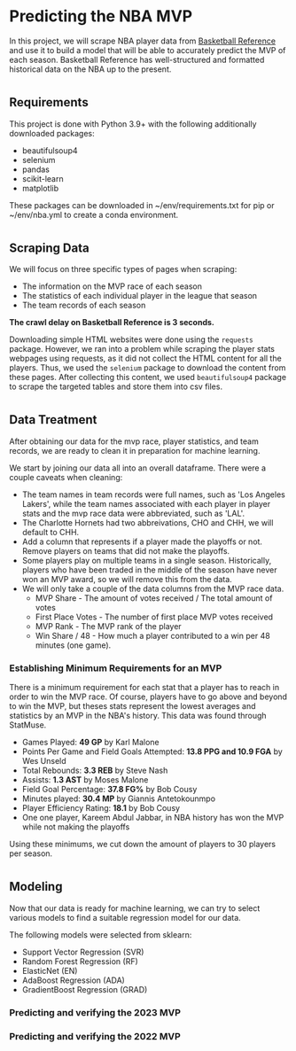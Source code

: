 # Predicting the NBA MVP
In this project, we will scrape NBA player data from [Basketball Reference](www.basketball-reference.com) and use it to build a model that will be able to accurately predict the MVP of each season. Basketball Reference has well-structured and formatted historical data on the NBA up to the present.
#
## Requirements
This project is done with Python 3.9+ with the following additionally downloaded packages:
* beautifulsoup4
* selenium
* pandas
* scikit-learn
* matplotlib

These packages can be downloaded in ~/env/requirements.txt for pip or ~/env/nba.yml to create a conda environment.
#
## Scraping Data
We will focus on three specific types of pages when scraping:
* The information on the MVP race of each season
* The statistics of each individual player in the league that season
* The team records of each season

**The crawl delay on Basketball Reference is 3 seconds.**
<br />

Downloading simple HTML websites were done using the `requests` package. However, we ran into a problem while scraping the player stats webpages using requests, as it did not collect the HTML content for all the players. Thus, we used the `selenium` package to download the content from these pages. After collecting this content, we used `beautifulsoup4` package to scrape the targeted tables and store them into csv files.
#
## Data Treatment
After obtaining our data for the mvp race, player statistics, and team records, we are ready to clean it in preparation for machine learning.

We start by joining our data all into an overall dataframe. There were a couple caveats when cleaning:
* The team names in team records were full names, such as 'Los Angeles Lakers', while the team names associated with each player in player stats and the mvp race data were abbreviated, such as 'LAL'.
* The Charlotte Hornets had two abbreivations, CHO and CHH, we will default to CHH.
* Add a column that represents if a player made the playoffs or not. Remove players on teams that did not make the playoffs.
* Some players play on multiple teams in a single season. Historically, players who have been traded in the middle of the season have never won an MVP award, so we will remove this from the data.
* We will only take a couple of the data columns from the MVP race data.
    * MVP Share - The amount of votes received / The total amount of votes
    * First Place Votes - The number of first place MVP votes received
    * MVP Rank - The MVP rank of the player
    * Win Share / 48 - How much a player contributed to a win per 48 minutes (one game).

### Establishing Minimum Requirements for an MVP
There is a minimum requirement for each stat that a player has to reach in order to win the MVP race. Of course, players have to go above and beyond to win the MVP, but theses stats represent the lowest averages and statistics by an MVP in the NBA's history. This data was found through StatMuse.
* Games Played: **49 GP** by Karl Malone
* Points Per Game and Field Goals Attempted: **13.8 PPG and 10.9 FGA** by Wes Unseld
* Total Rebounds: **3.3 REB** by Steve Nash
* Assists: **1.3 AST** by Moses Malone
* Field Goal Percentage: **37.8 FG%** by Bob Cousy
* Minutes played: **30.4 MP** by Giannis Antetokounmpo
* Player Efficiency Rating: **18.1** by Bob Cousy
* One one player, Kareem Abdul Jabbar, in NBA history has won the MVP while not making the playoffs

Using these minimums, we cut down the amount of players to 30 players per season.
#
## Modeling
Now that our data is ready for machine learning, we can try to select various models to find a suitable regression model for our data.

The following models were selected from sklearn:
* Support Vector Regression (SVR)
* Random Forest Regression (RF)
* ElasticNet (EN)
* AdaBoost Regression (ADA)
* GradientBoost Regression (GRAD)

### Predicting and verifying the 2023 MVP


### Predicting and verifying the 2022 MVP










